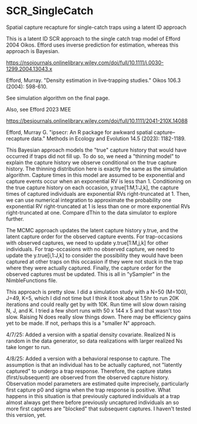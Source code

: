 # SCR_SingleCatch
Spatial capture recapture for single-catch traps using a latent ID approach

This is a latent ID SCR approach to the single catch trap model of Efford 2004 Oikos. Efford uses inverse prediction for estimation, 
whereas this approach is Bayesian.

https://nsojournals.onlinelibrary.wiley.com/doi/full/10.1111/j.0030-1299.2004.13043.x

Efford, Murray. "Density estimation in live‐trapping studies." Oikos 106.3 (2004): 598-610.

See simulation algorithm on the final page.

Also, see Efford 2023 MEE

https://besjournals.onlinelibrary.wiley.com/doi/full/10.1111/2041-210X.14088

Efford, Murray G. "ipsecr: An R package for awkward spatial capture–recapture data." Methods in Ecology and Evolution 14.5 (2023): 1182-1189.

This Bayesian approach models the "true" capture history that would have occurred if traps did not fill up.
To do so, we need a "thinning model" to explain the capture history we observe conditional on the true capture
history. The thinning distribution here is exactly the same as the simulation algorithm. Capture times in this 
model are assumed to be exponential and capture events occur when an exponential RV is less than 1. Conditioning
on the true capture history on each occasion, y.true[1:M,1:J,k], the capture times of captured individuals are
exponential RVs right-truncated at 1. Then, we can use numerical integration to approximate the probability 
one exponential RV right-truncated at 1 is less than one or more exponential RVs right-truncated at one.
Compare dThin to the data simulator to explore further.

The MCMC approach updates the latent capture history y.true, and the latent capture order for the observed capture events.
For trap-occasions with observed captures, we need to update y.true[1:M,j,k] for other individuals. For trap-occasions with no
observed capture, we need to update the y.true[i,1:J,k] to consider the possibility they would have been captured at other
traps on this occasion if they were not stuck in the trap where they were actually captured. Finally, the capture order for
the observed captures must be updated. This is all in "ySampler" in the NimbleFunctions file.

This approach is pretty slow. I did a simulation study with a N=50 (M=100), J=49, K=5, which I did not time
but I think it took about 1.5hr to run 20K iterations and could really get by with 10K. Run time will slow down raising
N, J, and K. I tried a few short runs with 50 x 144 x 5 and that wasn't too slow. Raising N does really slow things down. There
may be efficiency gains yet to be made. If not, perhaps this is a "smaller N" approach.

4/7/25: Added a version with a spatial density covariate. Realized N is random in the data generator, so data realizations with
larger realized Ns take longer to run.

4/8/25: Added a version with a behavioral response to capture. The assumption is that an individual has to be actually
captured, not "latently captured" to undergo a trap response. Therefore, the capture states (first/subsequent) are observed from
the observed capture history. Observation model parameters are estimated quite imprecisely, particularly first capture p0 and
sigma when the trap response is positive. What happens in this situation is that previously captured individuals
at a trap almost always get there before previously uncaptured individuals an so more first captures are "blocked" that subsequent
captures. I haven't tested this version, yet.